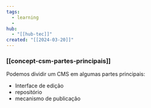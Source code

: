 ```yaml
---
tags:
  - learning
  - 
hub:
  - "[[hub-tec]]"
created: "[[2024-03-20]]"
---
```

### [[concept-csm-partes-principais]]


Podemos dividir um CMS em algumas partes principais:
- Interface de edição
- repositório
- mecanismo de publicação